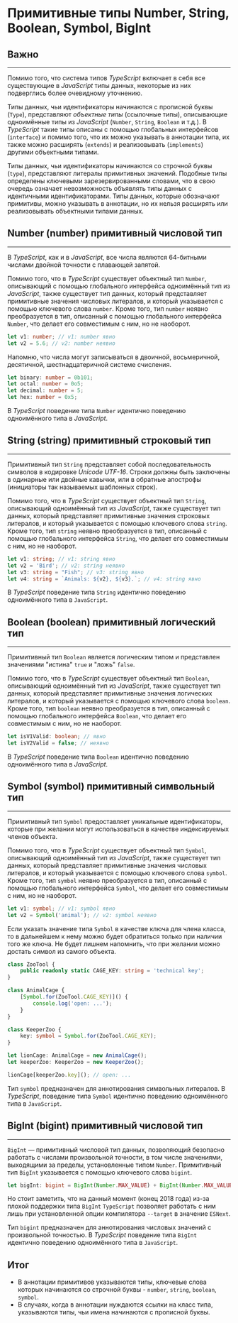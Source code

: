 # Примитивные типы Number, String, Boolean, Symbol, BigInt
## Важно
________________

Помимо того, что система типов *TypeScript* включает в себя все существующие в *JavaScript* типы данных, некоторые из них подверглись более очевидному уточнению.

Типы данных, чьи идентификаторы начинаются с прописной буквы (`Type`), представляют *объектные типы* (ссылочные типы), описывающие одноимённые типы из *JavaScript* (`Number`, `String`, `Boolean` и т.д.). В *TypeScript* такие типы описаны с помощью глобальных интерфейсов (`interface`) и помимо того, что их можно указывать в аннотации типа, их также можно расширять (`extends`) и реализовывать (`implements`) другими объектными типами.  

Типы данных, чьи идентификаторы начинаются со строчной буквы (`type`), представляют литералы примитивных значений. Подобные типы определены ключевыми зарезервированными словами, что в свою очередь означает невозможность объявлять типы данных с идентичными идентификаторами. Типы данных, которые обозначают примитивы, можно указывать в аннотации, но их нельзя расширять или реализовывать объектными типами данных.


## Number (number) примитивный числовой тип
________________

В *TypeScript*, как и в *JavaScript*,  все числа являются 64-битными числами двойной точности с плавающей запятой. 

Помимо того, что в *TypeScript* существует объектный тип `Number`, описывающий с помощью глобального интерфейса одноимённый тип из *JavaScript*, также существует тип данных, который представляет примитивные значения числовых литералов, и который указывается с помощью ключевого слова `number`. Кроме того, тип `number` неявно преобразуется в тип, описанный с помощью глобального интерфейса `Number`, что делает его совместимым с ним, но не наоборот.

~~~~~typescript
let v1: number; // v1: number явно
let v2 = 5.6; // v2: number неявно
~~~~~

Напомню, что числа могут записываться в двоичной, восьмеричной, десятичной, шестнадцатеричной системе счисления. 

~~~~~typescript
let binary: number = 0b101;
let octal: number = 0o5;
let decimal: number = 5;
let hex: number = 0x5;
~~~~~

В *TypeScript* поведение типа `Number` идентично поведению одноимённого типа в *JavaScript*.


## String (string) примитивный строковый тип
________________

Примитивный тип `String` представляет собой последовательность символов в кодировке *Unicode* *UTF-16*. Строки должны быть заключены в одинарные или двойные кавычки, или в обратные апострофы (инициаторы так называемых шаблонных строк).

Помимо того, что в *TypeScript* существует объектный тип `String`, описывающий одноимённый тип из *JavaScript*, также существует тип данных, который представляет примитивные значения строковых литералов, и который указывается с помощью ключевого слова `string`. Кроме того, тип `string` неявно преобразуется в тип, описанный с помощью глобального интерфейса `String`, что делает его совместимым с ним, но не наоборот.

~~~~~typescript
let v1: string; // v1: string явно
let v2 = 'Bird'; // v2: string неявно
let v3: string = "Fish"; // v3: string явно
let v4: string = `Animals: ${v2}, ${v3}.`; // v4: string явно
~~~~~

В *TypeScript* поведение типа `String` идентично поведению одноимённого типа в `JavaScript`.


## Boolean (boolean) примитивный логический тип
________________

Примитивный тип `Boolean` является логическим типом и представлен значениями "истина" `true` и "ложь" `false`. 

Помимо того, что в *TypeScript* существует объектный тип `Boolean`, описывающий одноимённый тип из *JavaScript*, также существует тип данных, который представляет примитивные значения логических литералов, и который указывается с помощью ключевого слова `boolean`. Кроме того, тип `boolean` неявно преобразуется в тип, описанный с помощью глобального интерфейса `Boolean`, что делает его совместимым с ним, но не наоборот.

~~~~~typescript
let isV1Valid: boolean; // явно
let isV2Valid = false; // неявно
~~~~~

В *TypeScript* поведение типа `Boolean` идентично поведению одноимённого типа в *JavaScript*.


## Symbol (symbol) примитивный символьный тип
________________

Примитивный тип `Symbol` предоставляет уникальные идентификаторы, которые при желании могут использоваться в качестве индексируемых членов объекта. 

Помимо того, что в *TypeScript* существует объектный тип `Symbol`, описывающий одноимённый тип из *JavaScript*, также существует тип данных, который представляет примитивные значения числовых литералов, и который указывается с помощью ключевого слова `symbol`. Кроме того, тип `symbol` неявно преобразуется в тип, описанный с помощью глобального интерфейса `Symbol`, что делает его совместимым с ним, но не наоборот.

~~~~~typescript
let v1: symbol; // v1: symbol явно
let v2 = Symbol('animal'); // v2: symbol неявно
~~~~~

Если указать значение типа `Symbol` в качестве ключа для члена класса, то в дальнейшем к нему можно будет обратиться только при наличии того же ключа. Не будет лишнем напомнить, что при желании можно достать символ из самого объекта.

~~~~~typescript
class ZooTool {
    public readonly static CAGE_KEY: string = 'technical key';
}

class AnimalCage {
    [Symbol.for(ZooTool.CAGE_KEY)]() {
        console.log('open: ...');
    }
}

class KeeperZoo {
    key: symbol = Symbol.for(ZooTool.CAGE_KEY);
}

let lionCage: AnimalCage = new AnimalCage();
let keeperZoo: KeeperZoo = new KeeperZoo();

lionCage[keeperZoo.key](); // open: ...
~~~~~

Тип `symbol` предназначен для аннотирования символьных литералов. В *TypeScript*, поведение типа `Symbol` идентично поведению одноимённого типа в `JavaScript`.



## BigInt (bigint) примитивный числовой тип
________________

`BigInt` — примитивный числовой тип данных, позволяющий безопасно работать с числами произвольной точности, в том числе значениями, выходящими за пределы, установленные типом `Number`. Примитивный тип `BigInt` указывается с помощью ключевого слова `bigint`.

~~~~~typescript
let bigInt: bigint = BigInt(Number.MAX_VALUE) + BigInt(Number.MAX_VALUE);
~~~~~

Но стоит заметить, что на данный момент (конец 2018 года) из-за плохой поддержки типа `BigInt` `TypeScript` позволяет работать с ним лишь при установленной опции компилятора `--target` в значение `ESNext`.

Тип `bigint` предназначен для аннотирования числовых значений с произвольной точностью. В *TypeScript* поведение типа `BigInt` идентично поведению одноимённого типа в `JavaScript`.


## Итог

- В аннотации примитивов указываются типы, ключевые слова которых начинаются со строчной буквы - `number`, `string`, `boolean`, `symbol`.
- В случаях, когда в аннотации нуждаются ссылки на класс типа, указываются типы, чьи имена начинаются с прописной буквы.
